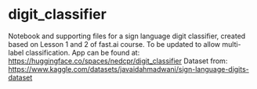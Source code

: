 # digit_classifier
Notebook and supporting files for a sign language digit classifier, created based on Lesson 1 and 2 of fast.ai course. To be updated to allow multi-label classification.
App can be found at: https://huggingface.co/spaces/nedcpr/digit_classifier
Dataset from: https://www.kaggle.com/datasets/javaidahmadwani/sign-language-digits-dataset
